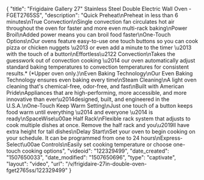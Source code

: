 {
    "title": "Frigidaire Gallery 27\" Stainless Steel Double Electric Wall Oven - FGET2765SS",
    "description": "Quick Preheat\nPreheat in less than 6 minutes\nTrue Convection\nSingle convection fan circulates hot air throughout the oven for faster and more even multi-rack baking\nPower Broil\nAdded power means you can broil food faster\nOne-Touch Options\nOur ovens feature easy-to-use one touch buttons so you can cook pizza or chicken nuggets \u2013 or even add a minute to the timer \u2013 with the touch of a button\nEffortless\u2122 Convection\nTakes the guesswork out of convection cooking \u2014 our oven automatically adjust standard baking temperatures to convection temperatures for consistent results.* (*Upper oven only.)\nEven Baking Technology\nOur Even Baking Technology ensures even baking every time\nSteam Cleaning\nA light oven cleaning that's chemical-free, odor-free, and fast\nBuilt with American Pride\nAppliances that are high-performing, more accessible, and more innovative than ever\u2014designed, built, and engineered in the U.S.A.\nOne-Touch Keep Warm Setting\nJust one touch of a button keeps food warm until everything \u2014 and everyone \u2014 is ready\nSpaceWise\u00ae Half Rack\nFlexible rack system that adjusts to cook multiple dishes at once. Remove the half rack and you\u2019ll have extra height for tall dishes\nDelay Start\nSet your oven to begin cooking on your schedule. It can be programmed from one to 24 hours\nExpress-Select\u00ae Controls\nEasily set cooking temperature or choose one-touch cooking options",
    "videoid": "122329499",
    "date_created": "1507650033",
    "date_modified": "1507650696",
    "type": "captivate",
    "layout": "video",
    "url": "\/v\/frigidaire-27in-double-oven-fget2765ss\/122329499"
}